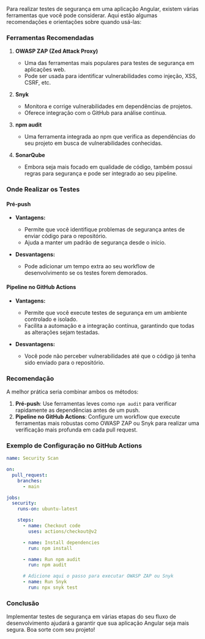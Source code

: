 Para realizar testes de segurança em uma aplicação Angular, existem várias ferramentas que você pode considerar. Aqui estão algumas recomendações e orientações sobre quando usá-las:

### Ferramentas Recomendadas

1. **OWASP ZAP (Zed Attack Proxy)**

   - Uma das ferramentas mais populares para testes de segurança em aplicações web.
   - Pode ser usada para identificar vulnerabilidades como injeção, XSS, CSRF, etc.

2. **Snyk**

   - Monitora e corrige vulnerabilidades em dependências de projetos.
   - Oferece integração com o GitHub para análise contínua.

3. **npm audit**

   - Uma ferramenta integrada ao npm que verifica as dependências do seu projeto em busca de vulnerabilidades conhecidas.

4. **SonarQube**
   - Embora seja mais focado em qualidade de código, também possui regras para segurança e pode ser integrado ao seu pipeline.

### Onde Realizar os Testes

#### Pré-push

- **Vantagens:**

  - Permite que você identifique problemas de segurança antes de enviar código para o repositório.
  - Ajuda a manter um padrão de segurança desde o início.

- **Desvantagens:**
  - Pode adicionar um tempo extra ao seu workflow de desenvolvimento se os testes forem demorados.

#### Pipeline no GitHub Actions

- **Vantagens:**

  - Permite que você execute testes de segurança em um ambiente controlado e isolado.
  - Facilita a automação e a integração contínua, garantindo que todas as alterações sejam testadas.

- **Desvantagens:**
  - Você pode não perceber vulnerabilidades até que o código já tenha sido enviado para o repositório.

### Recomendação

A melhor prática seria combinar ambos os métodos:

1. **Pré-push**: Use ferramentas leves como `npm audit` para verificar rapidamente as dependências antes de um push.
2. **Pipeline no GitHub Actions**: Configure um workflow que execute ferramentas mais robustas como OWASP ZAP ou Snyk para realizar uma verificação mais profunda em cada pull request.

### Exemplo de Configuração no GitHub Actions

```yaml
name: Security Scan

on:
  pull_request:
    branches:
      - main

jobs:
  security:
    runs-on: ubuntu-latest

    steps:
      - name: Checkout code
        uses: actions/checkout@v2

      - name: Install dependencies
        run: npm install

      - name: Run npm audit
        run: npm audit

      # Adicione aqui o passo para executar OWASP ZAP ou Snyk
      - name: Run Snyk
        run: npx snyk test
```

### Conclusão

Implementar testes de segurança em várias etapas do seu fluxo de desenvolvimento ajudará a garantir que sua aplicação Angular seja mais segura. Boa sorte com seu projeto!

